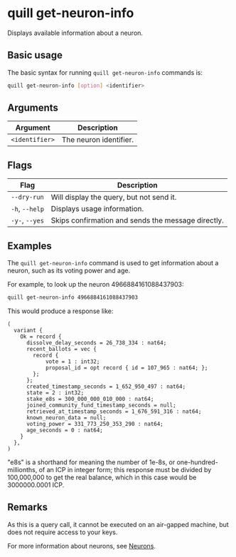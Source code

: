 # quill get-neuron-info

Displays available information about a neuron.

## Basic usage

The basic syntax for running `quill get-neuron-info` commands is:

``` bash
quill get-neuron-info [option] <identifier>
```

## Arguments

| Argument       | Description            |
|----------------|------------------------|
| `<identifier>` | The neuron identifier. |

## Flags

| Flag           | Description                                        |
|----------------|----------------------------------------------------|
| `--dry-run`    | Will display the query, but not send it.           |
| `-h`, `--help` | Displays usage information.                        |
| `-y-`, `--yes` | Skips confirmation and sends the message directly. |

## Examples

The `quill get-neuron-info` command is used to get information about a neuron, such as its voting power and age.

For example, to look up the neuron 4966884161088437903:

```sh
quill get-neuron-info 4966884161088437903
```

This would produce a response like:

```candid
(
  variant {
    Ok = record {
      dissolve_delay_seconds = 26_738_334 : nat64;
      recent_ballots = vec {
        record {
            vote = 1 : int32;
            proposal_id = opt record { id = 107_965 : nat64; };
        };
      };
      created_timestamp_seconds = 1_652_950_497 : nat64;
      state = 2 : int32;
      stake_e8s = 300_000_000_010_000 : nat64;
      joined_community_fund_timestamp_seconds = null;
      retrieved_at_timestamp_seconds = 1_676_591_316 : nat64;
      known_neuron_data = null;
      voting_power = 331_773_250_353_290 : nat64;
      age_seconds = 0 : nat64;
    }
  },
)
```

"e8s" is a shorthand for meaning the number of 1e-8s, or one-hundred-millionths, of an ICP in integer form; this response must be divided by 100,000,000 to get the real balance, which in this case would be 3000000.0001 ICP.

## Remarks

As this is a query call, it cannot be executed on an air-gapped machine, but does not require access to your keys.

For more information about neurons, see [Neurons].

[Neurons]: https://internetcomputer.org/docs/current/tokenomics/nns/nns-intro#neurons
